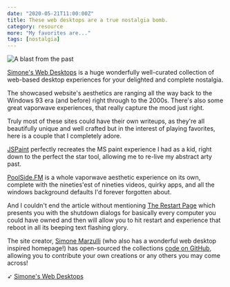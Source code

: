 ```yaml
---
date: "2020-05-21T11:00:00Z"
title: These web desktops are a true nostalgia bomb.
category: resource
more: "My favorites are..."
tags: [nostalgia]
---
```


![A blast from the past](<https://tiw.accelerator.net/computers.png;resize(450,400,fit)/quantize(20)/quality(20).png>)

[Simone's Web Desktops](https://simone.computer/#/webdesktops) is a huge wonderfully well-curated collection of web-based desktop experiences for your delighted and complete nostalgia.

<!--more-->

The showcased website's aesthetics are ranging all the way back to the Windows 93 era (and before) right through to the 2000s. There's also some great vaporwave experiences, that really capture the mood just right.

Truly most of these sites could have their own writeups, as they're all beautifully unique and well crafted but in the interest of playing favorites, here is a couple that I completely adore.

[JSPaint](https://jspaint.app/) perfectly recreates the MS paint experience I had as a kid, right down to the perfect the star tool, allowing me to re-live my abstract arty past.

[PoolSide.FM](https://poolside.fm/) is a whole vaporwave aesthetic experience on its own, complete with the nineties'est of nineties videos, quirky apps, and all the windows background defaults I'd forever forgotten about.

And I couldn't end the article without mentioning [The Restart Page](http://www.therestartpage.com/) which presents you with the shutdown dialogs for basically every computer you could have owned and then will allow you to hit restart and experience that reboot in all its beeping text flashing glory.

The site creator, [Simone Marzulli](https://simone.computer/#/) (who also has a wonderful web desktop inspired homepage!) has open-sourced the collections [code on GitHub](https://github.com/syxanash/awesome-web-desktops), allowing you to contribute your own creations or any others you may come across!

➶ [Simone's Web Desktops](https://simone.computer/#/webdesktops)
